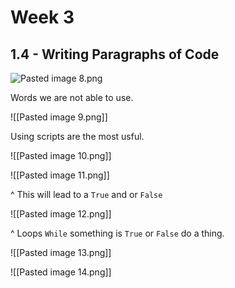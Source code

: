 # Week 3 
## 1.4 - Writing Paragraphs of Code

![Pasted image 8.png](https://github.com/JustJordanT/Python-for-Everybody-Specialization/tree/master/Programming-for-Everybody-Getting/photo8.png)

Words we are not able to use. 

![[Pasted image 9.png]]

Using scripts are the most usful.

![[Pasted image 10.png]]

![[Pasted image 11.png]]

^ This will lead to a `True` and or `False`

![[Pasted image 12.png]]

^ Loops
`While` something is `True` or `False` do a thing.

![[Pasted image 13.png]]

![[Pasted image 14.png]]
